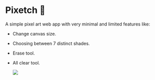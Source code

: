 # Pixetch 🎨
A simple pixel art web app with very minimal and limited features like:
- Change canvas size.
- Choosing between 7 distinct shades.
- Erase tool.
- All clear tool.

  ![](https://github.com/etch-a-sketch/a.gif)
